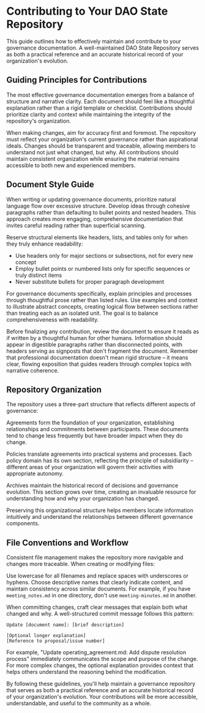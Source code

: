 # Contributing to Your DAO State Repository

This guide outlines how to effectively maintain and contribute to your governance documentation. A well-maintained DAO State Repository serves as both a practical reference and an accurate historical record of your organization's evolution.

## Guiding Principles for Contributions

The most effective governance documentation emerges from a balance of structure and narrative clarity. Each document should feel like a thoughtful explanation rather than a rigid template or checklist. Contributions should prioritize clarity and context while maintaining the integrity of the repository's organization.

When making changes, aim for accuracy first and foremost. The repository must reflect your organization's current governance rather than aspirational ideals. Changes should be transparent and traceable, allowing members to understand not just what changed, but why. All contributions should maintain consistent organization while ensuring the material remains accessible to both new and experienced members.

## Document Style Guide

When writing or updating governance documents, prioritize natural language flow over excessive structure. Develop ideas through cohesive paragraphs rather than defaulting to bullet points and nested headers. This approach creates more engaging, comprehensive documentation that invites careful reading rather than superficial scanning.

Reserve structural elements like headers, lists, and tables only for when they truly enhance readability:
- Use headers only for major sections or subsections, not for every new concept
- Employ bullet points or numbered lists only for specific sequences or truly distinct items
- Never substitute bullets for proper paragraph development

For governance documents specifically, explain principles and processes through thoughtful prose rather than listed rules. Use examples and context to illustrate abstract concepts, creating logical flow between sections rather than treating each as an isolated unit. The goal is to balance comprehensiveness with readability.

Before finalizing any contribution, review the document to ensure it reads as if written by a thoughtful human for other humans. Information should appear in digestible paragraphs rather than disconnected points, with headers serving as signposts that don't fragment the document. Remember that professional documentation doesn't mean rigid structure – it means clear, flowing exposition that guides readers through complex topics with narrative coherence.

## Repository Organization

The repository uses a three-part structure that reflects different aspects of governance:

Agreements form the foundation of your organization, establishing relationships and commitments between participants. These documents tend to change less frequently but have broader impact when they do change.

Policies translate agreements into practical systems and processes. Each policy domain has its own section, reflecting the principle of subsidiarity – different areas of your organization will govern their activities with appropriate autonomy.

Archives maintain the historical record of decisions and governance evolution. This section grows over time, creating an invaluable resource for understanding how and why your organization has changed.

Preserving this organizational structure helps members locate information intuitively and understand the relationships between different governance components.

## File Conventions and Workflow

Consistent file management makes the repository more navigable and changes more traceable. When creating or modifying files:

Use lowercase for all filenames and replace spaces with underscores or hyphens. Choose descriptive names that clearly indicate content, and maintain consistency across similar documents. For example, if you have `meeting_notes.md` in one directory, don't use `meeting-minutes.md` in another.

When committing changes, craft clear messages that explain both what changed and why. A well-structured commit message follows this pattern:

```
Update [document name]: [brief description]

[Optional longer explanation]
[Reference to proposal/issue number]
```

For example, "Update operating_agreement.md: Add dispute resolution process" immediately communicates the scope and purpose of the change. For more complex changes, the optional explanation provides context that helps others understand the reasoning behind the modification.

By following these guidelines, you'll help maintain a governance repository that serves as both a practical reference and an accurate historical record of your organization's evolution. Your contributions will be more accessible, understandable, and useful to the community as a whole.